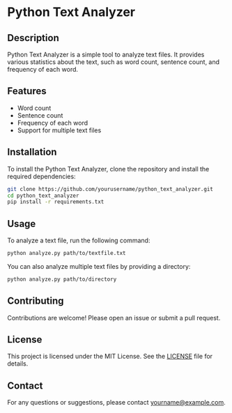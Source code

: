 # Python Text Analyzer

## Description

Python Text Analyzer is a simple tool to analyze text files. It provides various statistics about the text, such as word count, sentence count, and frequency of each word.

## Features

- Word count
- Sentence count
- Frequency of each word
- Support for multiple text files

## Installation

To install the Python Text Analyzer, clone the repository and install the required dependencies:

```bash
git clone https://github.com/yourusername/python_text_analyzer.git
cd python_text_analyzer
pip install -r requirements.txt
```

## Usage

To analyze a text file, run the following command:

```bash
python analyze.py path/to/textfile.txt
```

You can also analyze multiple text files by providing a directory:

```bash
python analyze.py path/to/directory
```

## Contributing

Contributions are welcome! Please open an issue or submit a pull request.

## License

This project is licensed under the MIT License. See the [LICENSE](LICENSE) file for details.

## Contact

For any questions or suggestions, please contact [yourname@example.com](mailto:yourname@example.com).
